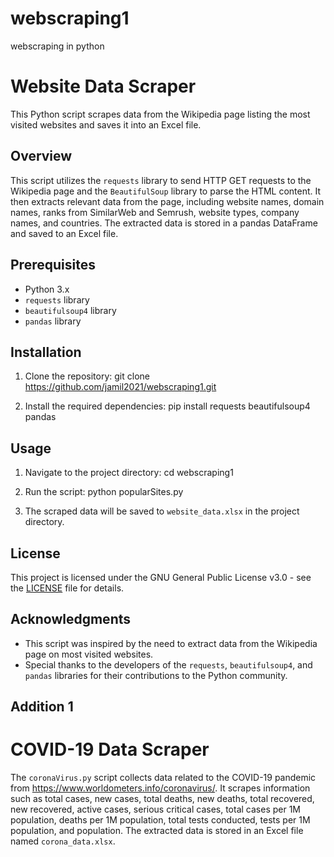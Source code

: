 # webscraping1
webscraping in python

# Website Data Scraper

This Python script scrapes data from the Wikipedia page listing the most visited websites and saves it into an Excel file.

## Overview

This script utilizes the `requests` library to send HTTP GET requests to the Wikipedia page and the `BeautifulSoup` library to parse the HTML content. It then extracts relevant data from the page, including website names, domain names, ranks from SimilarWeb and Semrush, website types, company names, and countries. The extracted data is stored in a pandas DataFrame and saved to an Excel file.

## Prerequisites

- Python 3.x
- `requests` library
- `beautifulsoup4` library
- `pandas` library

## Installation

1. Clone the repository:
git clone https://github.com/jamil2021/webscraping1.git


2. Install the required dependencies:
pip install requests beautifulsoup4 pandas


## Usage

1. Navigate to the project directory:
cd webscraping1

2. Run the script:
python popularSites.py


3. The scraped data will be saved to `website_data.xlsx` in the project directory.

## License

This project is licensed under the GNU General Public License v3.0 - see the [LICENSE](LICENSE) file for details.

## Acknowledgments

- This script was inspired by the need to extract data from the Wikipedia page on most visited websites.
- Special thanks to the developers of the `requests`, `beautifulsoup4`, and `pandas` libraries for their contributions to the Python community.


## Addition 1
# COVID-19 Data Scraper

The `coronaVirus.py` script collects data related to the COVID-19 pandemic from https://www.worldometers.info/coronavirus/. It scrapes information such as total cases, new cases, total deaths, new deaths, total recovered, new recovered, active cases, serious critical cases, total cases per 1M population, deaths per 1M population, total tests conducted, tests per 1M population, and population. The extracted data is stored in an Excel file named `corona_data.xlsx`.

